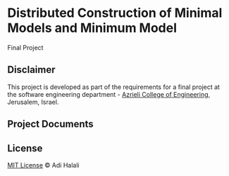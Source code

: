 # Distributed Construction of Minimal Models and Minimum Model
Final Project

## Disclaimer

This project is developed as part of the requirements for a final project at the software engineering department - [Azrieli College of Engineering](http://www.jce.ac.il/), Jerusalem, Israel.

## Project Documents

## License
[MIT License](//github.com/adihalali/Distributed-Construction-of-Minimal-Models-and-Minimum-Model/blob/master/LICENSE) © Adi Halali
